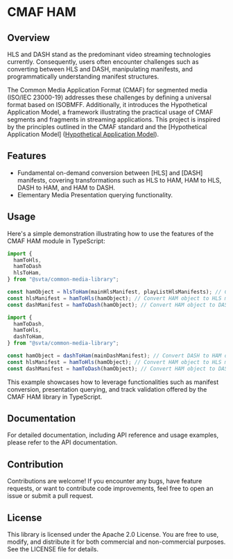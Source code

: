 # CMAF HAM 

## Overview 

HLS and DASH stand as the predominant video streaming technologies currently. Consequently, users often encounter challenges such as converting between HLS and DASH, manipulating manifests, and programmatically understanding manifest structures.

The Common Media Application Format (CMAF) for segmented media (ISO/IEC 23000-19) addresses these challenges by defining a universal format based on ISOBMFF. Additionally, it introduces the Hypothetical Application Model, a framework illustrating the practical usage of CMAF segments and fragments in streaming applications. This project is inspired by the principles outlined in the CMAF standard and the [Hypothetical Application Model] ([Hypothetical Application Model](https://cdn.cta.tech/cta/media/media/resources/standards/cta-5005-a-final.pdf)).

## Features 

* Fundamental on-demand conversion between [HLS] and [DASH] manifests, covering transformations such as HLS to HAM, HAM to HLS, DASH to HAM, and HAM to DASH.
* Elementary Media Presentation querying functionality.

## Usage 

Here's a simple demonstration illustrating how to use the features of the CMAF HAM module in TypeScript:

```typescript
import {
  hamToHls,
  hamToDash
  hlsToHam,
} from "@svta/common-media-library";

const hamObject = hlsToHam(mainHlsManifest, playListHlsManifests); // Convert HLS to HAM object
const hlsManifest = hamToHls(hamObject); // Convert HAM object to HLS manifest
const dashManifest = hamToDash(hamObject); // Convert HAM object to DASH manifest
```

```typescript
import {
  hamToDash,
  hamToHls,
  dashToHam,
} from "@svta/common-media-library";

const hamObject = dashToHam(mainDashManifest); // Convert DASH to HAM object
const hlsManifest = hamToHls(hamObject); // Convert HAM object to HLS manifest
const dashManifest = hamToDash(hamObject); // Convert HAM object to DASH manifest

```

This example showcases how to leverage functionalities such as manifest conversion, presentation querying, and track validation offered by the CMAF HAM library in TypeScript.

## Documentation

For detailed documentation, including API reference and usage examples, please refer to the API documentation.

## Contribution

Contributions are welcome! If you encounter any bugs, have feature requests, or want to contribute code improvements, feel free to open an issue or submit a pull request.

## License

This library is licensed under the Apache 2.0 License. You are free to use, modify, and distribute it for both commercial and non-commercial purposes. See the LICENSE file for details.
